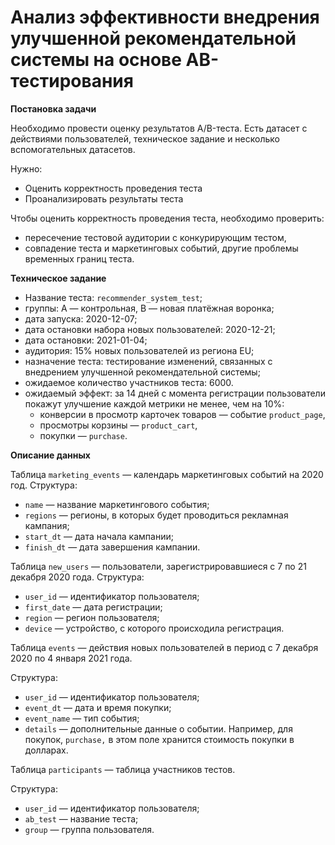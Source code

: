 # Анализ эффективности внедрения улучшенной рекомендательной системы на основе AB-тестирования

**Постановка задачи**

Необходимо провести оценку результатов A/B-теста. Есть датасет с действиями пользователей, техническое задание и несколько вспомогательных датасетов.

Нужно: 
- Оценить корректность проведения теста
- Проанализировать результаты теста

Чтобы оценить корректность проведения теста, необходимо проверить:

- пересечение тестовой аудитории с конкурирующим тестом,
- совпадение теста и маркетинговых событий, другие проблемы временных границ теста.

**Техническое задание**

- Название теста: `recommender_system_test`;
- группы: А — контрольная, B — новая платёжная воронка;
- дата запуска: 2020-12-07;
- дата остановки набора новых пользователей: 2020-12-21;
- дата остановки: 2021-01-04;
- аудитория: 15% новых пользователей из региона EU;
- назначение теста: тестирование изменений, связанных с внедрением улучшенной рекомендательной системы;
- ожидаемое количество участников теста: 6000.
- ожидаемый эффект: за 14 дней с момента регистрации пользователи покажут улучшение каждой метрики не менее, чем на 10%:
    - конверсии в просмотр карточек товаров — событие `product_page`,
    - просмотры корзины — `product_cart`,
    - покупки — `purchase`.

**Описание данных**

Таблица `marketing_events` — календарь маркетинговых событий на 2020 год.
Структура:

- `name` — название маркетингового события;
- `regions` — регионы, в которых будет проводиться рекламная кампания;
- `start_dt` — дата начала кампании;
- `finish_dt` — дата завершения кампании.

Таблица `new_users` — пользователи, зарегистрировавшиеся с 7 по 21 декабря 2020 года.
Структура:

- `user_id` — идентификатор пользователя;
- `first_date` — дата регистрации;
- `region` — регион пользователя;
- `device` — устройство, с которого происходила регистрация.

Таблица `events` — действия новых пользователей в период с 7 декабря 2020 по 4 января 2021 года.

Структура:

- `user_id` — идентификатор пользователя;
- `event_dt` — дата и время покупки;
- `event_name` — тип события;
- `details` — дополнительные данные о событии. Например, для покупок, `purchase,` в этом поле хранится стоимость покупки в долларах.

Таблица `participants` — таблица участников тестов.

Структура:

- `user_id` — идентификатор пользователя;
- `ab_test` — название теста;
- `group` — группа пользователя.